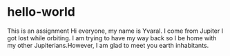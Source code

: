 # hello-world
This is an assignment
Hi everyone, my name is Yvaral. I come from Jupiter I got lost while orbiting. I am trying to have my way back so I be home with my other Jupiterians.However, I am glad to meet you earth inhabitants.
